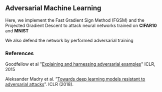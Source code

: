## Adversarial Machine Learning



Here, we implement the Fast Gradient Sign Method (FGSM) and the Projected Gradient Descent to attack neural networks trained on **CIFAR10** and **MNIST** 

We also defend the network by performed adversarial training

### References

Goodfellow et al "[Explaining and harnessing adversarial examples](https://arxiv.org/abs/1412.6572)" ICLR, 2015

Aleksander Madry et al. ”[Towards deep learning models resistant to adversarial attacks](https://arxiv.org/abs/1706.06083)”. ICLR (2018).


